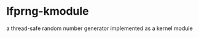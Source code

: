 lfprng-kmodule
==============

a thread-safe random number generator implemented as a kernel module

